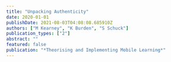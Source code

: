 ```yaml
---
title: "Unpacking Authenticity"
date: 2020-01-01
publishDate: 2021-08-03T04:08:08.685910Z
authors: ["M Kearney", "K Burden", "S Schuck"]
publication_types: ["2"]
abstract: ""
featured: false
publication: "*Theorising and Implementing Mobile Learning*"
---
```


